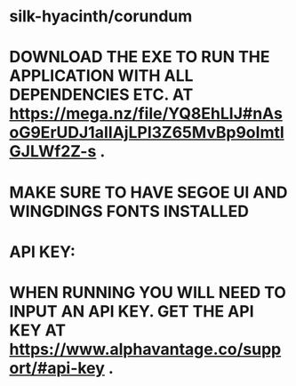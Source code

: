 # silk-hyacinth/corundum
#
# DOWNLOAD THE EXE TO RUN THE APPLICATION WITH ALL DEPENDENCIES ETC. AT https://mega.nz/file/YQ8EhLIJ#nAsoG9ErUDJ1aIIAjLPI3Z65MvBp9oImtlGJLWf2Z-s . 

# MAKE SURE TO HAVE SEGOE UI AND WINGDINGS FONTS INSTALLED

# API KEY: 
# WHEN RUNNING YOU WILL NEED TO INPUT AN API KEY. GET THE API KEY AT https://www.alphavantage.co/support/#api-key . 
